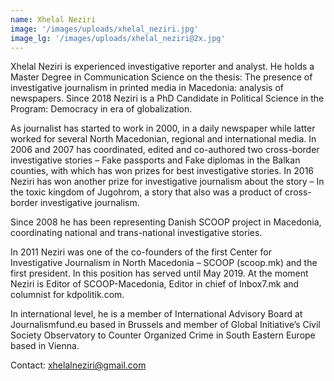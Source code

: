 ```yaml
---
name: Xhelal Neziri
image: '/images/uploads/xhelal_neziri.jpg'
image_lg: '/images/uploads/xhelal_neziri@2x.jpg'
---
```


Xhelal Neziri is experienced investigative reporter and analyst. He holds a Master Degree in Communication Science on the thesis: The presence of investigative journalism in printed media in Macedonia: analysis of newspapers. Since 2018 Neziri is a PhD Candidate in Political Science in the Program: Democracy in era of globalization.

As journalist has started to work in 2000, in a daily newspaper while latter worked for several North Macedonian, regional and international media. In 2006 and 2007 has coordinated, edited and co-authored two cross-border investigative stories – Fake passports and Fake diplomas in the Balkan counties, with which has won prizes for best investigative stories. In 2016 Neziri has won another prize for investigative journalism about the story – In the toxic kingdom of Jugohrom, a story that also was a product of cross-border investigative journalism. 

Since 2008 he has been representing Danish SCOOP project in Macedonia, coordinating national and trans-national investigative stories. 

In 2011 Neziri was one of the co-founders of the first Center for Investigative Journalism in North Macedonia – SCOOP (scoop.mk) and the first president. In this position has served until May 2019. At the moment Neziri is Editor of SCOOP-Macedonia, Editor in chief of Inbox7.mk and columnist for kdpolitik.com. 

In international level, he is a member of International Advisory Board at Journalismfund.eu based in Brussels and member of Global Initiative’s Civil Society Observatory to Counter Organized Crime in South Eastern Europe based in Vienna. 

Contact: xhelalneziri@gmail.com
